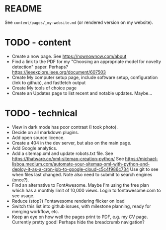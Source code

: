# README

See `content/pages/_my-website.md` (or rendered version on my website).

# TODO - content

- Create a now page. See https://nownownow.com/about
- Find a link to the PDF for my "Choosing an appropriate model for novelty detection" paper.
  Perhaps? https://ieeexplore.ieee.org/document/607503
- Create My computer setup page, include software setup, configuration (link to github), and fastfetch output
- Create My tools of choice page
- Create an Updates page to list recent and notable updates. Maybe...

# TODO - technical

- View in dark mode has poor contrast (I took photo).
- Decide on all markdown plugins.
- Add open source licence.
- Create a 404 in the dev server, but also on the main page.
- Add Google analytics.
- Add a sitemap.xml and update robots.txt file.
  See https://thatware.co/xml-sitemap-creation-python/
  See https://michael-lisboa.medium.com/automate-your-sitemap-xml-with-python-and-deploy-it-as-a-cron-job-to-google-cloud-c5c4f986c734
  Use git to see when files last changed.
  Note also need to submit to search engines (once?).
- Find an alternative to FontAwesome. Maybe
  I'm using the free plan which has a monthly limit of 10,000 views.
  Login to fontawesome.com to see usage.
- Reduce (stop?) Fontawesome rendering flicker on load
- Switch this list into github issues, with milestone planning, ready for merging workflow, etc.
- Keep an eye on how well the pages print to PDF, e.g. my CV page. Currently pretty good!
  Perhaps hide the breadcrumb navigation?
